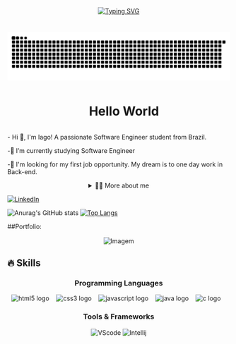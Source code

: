 <div align="center">
  <a href="https://git.io/typing-svg"><img src="https://readme-typing-svg.demolab.com?font=Fira+Code&pause=1000&width=435&lines=Welcome+to+My+Profile" alt="Typing SVG" /></a>
</div>

#

<picture align="center">
  <source media="(prefers-color-scheme: dark)" srcset="https://raw.githubusercontent.com/iagsant/iagsant/output/github-contribution-grid-snake-dark.svg">
  <source media="(prefers-color-scheme: light)" srcset="https://raw.githubusercontent.com/iagsant/iagsant/output/github-contribution-grid-snake-dark.svg">
  <img align="center" alt="github contribution grid snake animation" src="https://raw.githubusercontent.com/iagsant/iagsant/output/github-contribution-grid-snake.svg">
</picture>
  

<!--título-->
<div id="user-content-toc">
  <ul align="center">
    <summary><h1 style="display: inline-block">Hello World</h1></summary>
</div>

<!-- Presentation -->
<p align="left">
  - Hi 👋, I'm Iago! A passionate Software Engineer student from Brazil.

  -🌱 I’m currently studying Software Engineer

  -🔭 I'm looking for my first job opportunity. My dream is to one day work in Back-end.
</p>

<!-- Dropdown -->
<details align="center">
  <summary align="center">👨‍💻 More about me</summary>

  - 💬 I'm 26 years old and currently live in Brazil. I'm studying English and have experience with HTML, CSS, JavaScript, Java, and I'm learning C.

  - ⚡ I enjoy learning new things, as well as watching movies and playing games! I believe that our personal interests contribute to a more refined perception of things and problem-solving
</details>

<!-- Links -->
[![LinkedIn](https://img.shields.io/badge/LinkedIn-0077B5?style=for-the-badge&logo=linkedin&logoColor=white)](https://www.linkedin.com/in/iago-santos-4542881b5)


<!-- GithubStats -->
![Anurag's GitHub stats](https://github-readme-stats.vercel.app/api?username=iagsant&show_icons=true&theme=transparent)
[![Top Langs](https://github-readme-stats.vercel.app/api/top-langs/?username=iagsant&show_icons=true&theme=transparent)](https://github.com/anuraghazra/github-readme-stats)

<!-- Portfolio -->
##Portfolio:
<!-- GIF -->
<p align="center">
  <img align="center" src="https://github.com/VariableBee/VariableBee/assets/77739311/4e9f41af-6b57-49a7-b15a-74322e96b4d7" alt="Imagem">
</p>


## 🔥 Skills
<!-- Skills: Programming Languages -->
  <div align="center"style="flex-basis: 48%;">
    <h3>Programming Languages</h3>
    <img src="https://cdn.jsdelivr.net/gh/devicons/devicon/icons/html5/html5-original.svg" height="25" alt="html5 logo"  />
  <img width="8" />
  <img src="https://cdn.jsdelivr.net/gh/devicons/devicon/icons/css3/css3-original.svg" height="25" alt="css3 logo"  />
  <img width="8" />
  <img src="https://cdn.jsdelivr.net/gh/devicons/devicon/icons/javascript/javascript-plain.svg" height="25" alt="javascript logo"  />
  <img width="8" />
  <img src="https://cdn.jsdelivr.net/gh/devicons/devicon/icons/java/java-original.svg" height="25" alt="java logo"  />
  <img width="8" />
  <img src="https://cdn.jsdelivr.net/gh/devicons/devicon/icons/c/c-original.svg" height="25" alt="c logo"  />
  <img width="8" />
  
  </div>
  
  <!-- Skills: Tools & Frameworks -->
  <div align="center" style="flex-basis: 48%;">
    <h3>Tools & Frameworks</h3>
    <img align="center" alt="VScode" height="30" width="40" src="https://cdn.jsdelivr.net/gh/devicons/devicon/icons/vscode/vscode-original.svg">
    <img align="center" alt="Intellij" height="30" width="40" src="https://img.shields.io/badge/IntelliJ_IDEA-000000.svg?style=for-the-badge&logo=intellij-idea&logoColor=white">
  </div>
  <!-- Skills: Libraries -->
  <!--<div style="flex-basis: 48%;">
    <h3>Frameworks, Platforms and Libraries</h3>
    <img align="center" alt="Numpy" height="30" width="40" src="![Nuxtjs](https://img.shields.io/badge/Nuxt-002E3B?style=for-the-badge&logo=nuxtdotjs&logoColor=#00DC82)">
  </div>
 
